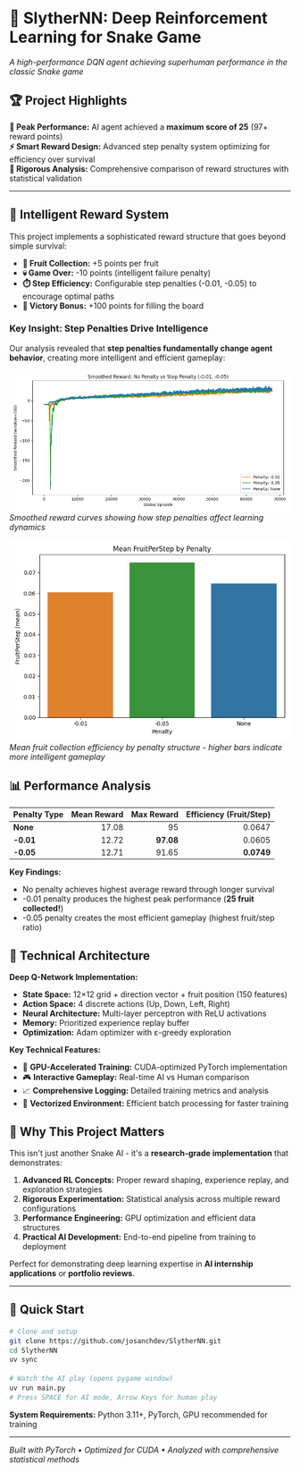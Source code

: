 # 🐍 SlytherNN: Deep Reinforcement Learning for Snake Game

*A high-performance DQN agent achieving superhuman performance in the classic Snake game*

## 🏆 Project Highlights

**🎯 Peak Performance:** AI agent achieved a **maximum score of 25** (97+ reward points)  
**⚡ Smart Reward Design:** Advanced step penalty system optimizing for efficiency over survival  
**🔬 Rigorous Analysis:** Comprehensive comparison of reward structures with statistical validation  

---

## 🧠 Intelligent Reward System

This project implements a sophisticated reward structure that goes beyond simple survival:

- **🍎 Fruit Collection:** +5 points per fruit
- **💀 Game Over:** -10 points (intelligent failure penalty)  
- **⏱️ Step Efficiency:** Configurable step penalties (-0.01, -0.05) to encourage optimal paths
- **🏅 Victory Bonus:** +100 points for filling the board

### Key Insight: Step Penalties Drive Intelligence

Our analysis revealed that **step penalties fundamentally change agent behavior**, creating more intelligent and efficient gameplay:

![Reward Comparison](plots/reward_smoothed.png)
*Smoothed reward curves showing how step penalties affect learning dynamics*

![Efficiency Analysis](plots/fruitperstep_bar.png)  
*Mean fruit collection efficiency by penalty structure - higher bars indicate more intelligent gameplay*

## 📊 Performance Analysis

| Penalty Type | Mean Reward | Max Reward | Efficiency (Fruit/Step) |
|:-------------|------------:|-----------:|------------------------:|
| **None**     | 17.08       | 95         | 0.0647                  |
| **-0.01**    | 12.72       | **97.08**  | 0.0605                  |
| **-0.05**    | 12.71       | 91.65      | **0.0749**              |

**Key Findings:**
- No penalty achieves highest average reward through longer survival
- -0.01 penalty produces the highest peak performance (**25 fruit collected!**)
- -0.05 penalty creates the most efficient gameplay (highest fruit/step ratio)

## 🔧 Technical Architecture

**Deep Q-Network Implementation:**
- **State Space:** 12×12 grid + direction vector + fruit position (150 features)
- **Action Space:** 4 discrete actions (Up, Down, Left, Right)
- **Neural Architecture:** Multi-layer perceptron with ReLU activations
- **Memory:** Prioritized experience replay buffer
- **Optimization:** Adam optimizer with ε-greedy exploration

**Key Technical Features:**
- 🚀 **GPU-Accelerated Training:** CUDA-optimized PyTorch implementation
- 🎮 **Interactive Gameplay:** Real-time AI vs Human comparison
- 📈 **Comprehensive Logging:** Detailed training metrics and analysis
- 🔄 **Vectorized Environment:** Efficient batch processing for faster training

## 🎯 Why This Project Matters

This isn't just another Snake AI - it's a **research-grade implementation** that demonstrates:

1. **Advanced RL Concepts:** Proper reward shaping, experience replay, and exploration strategies
2. **Rigorous Experimentation:** Statistical analysis across multiple reward configurations  
3. **Performance Engineering:** GPU optimization and efficient data structures
4. **Practical AI Development:** End-to-end pipeline from training to deployment

Perfect for demonstrating deep learning expertise in **AI internship applications** or **portfolio reviews**.

---

## 🚀 Quick Start

```bash
# Clone and setup
git clone https://github.com/josanchdev/SlytherNN.git
cd SlytherNN
uv sync

# Watch the AI play (opens pygame window)
uv run main.py
# Press SPACE for AI mode, Arrow Keys for human play
```

**System Requirements:** Python 3.11+, PyTorch, GPU recommended for training

---

*Built with PyTorch • Optimized for CUDA • Analyzed with comprehensive statistical methods*
